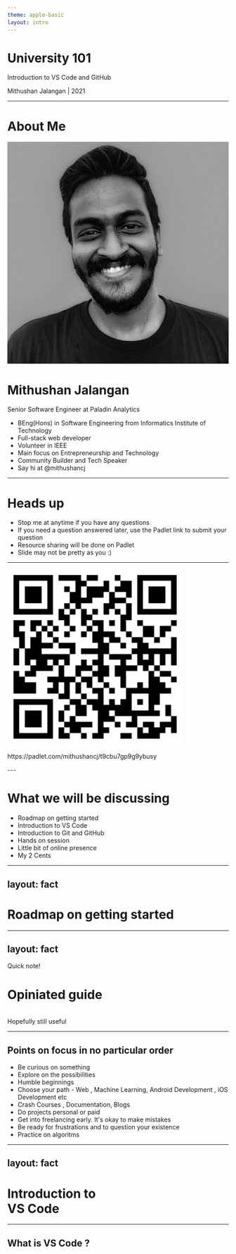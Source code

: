 ```yaml
---
theme: apple-basic
layout: intro
---
```


# University 101

Introduction to VS Code and GitHub

<div class="absolute bottom-10">
  <span class="font-700">
    Mithushan Jalangan | 2021
  </span>
</div>

---


# About Me

<div class="grid grid-cols-2 gap-2 mt-20">
<div class="flex justify-center items-center">

<img src="/images/mithushancj.jpg" class="rounded-full object-cover h-80 w-80 border border-8 border-secondary-400 " >
</div>
<div>

# Mithushan Jalangan

Senior Software Engineer at Paladin Analytics

- BEng(Hons) in Software Engineering from Informatics Institute of Technology
- Full-stack web developer
- Volunteer in IEEE
- Main focus on Entrepreneurship and Technology
- Community Builder and Tech Speaker
- Say hi at @mithushancj

</div>
</div>

---

# Heads up

- Stop me at anytime if you have any questions
- If you need a question answered later, use the Padlet link to submit your question
- Resource sharing will be done on Padlet
- Slide may not be pretty as you :)

---

<div class="flex items-center justify-center mt-5">
<div>
<img src="/images/padlet.png" style="width:400px">
<p>https://padlet.com/mithushancj/t9cbu7gp9g9ybusy</p>
</div>
</div>
---

# What we will be discussing

- Roadmap on getting started 
- Introduction to VS Code
- Introduction to Git and GitHub
- Hands on session
- Little bit of online presence
- My 2 Cents 

---
layout: fact
---

# Roadmap on getting started 

---
layout: fact
---

Quick note!

# Opiniated guide
<br/>
Hopefully still useful

---

<!-- Need to add stuff regarding development -->
## Points on focus in no particular order
- Be curious on something
- Explore on the possibilities
- Humble beginnings 
- Choose your path -  Web , Machine Learning, Android Development ,  iOS Development etc
- Crash Courses , Documentation, Blogs
- Do projects personal or paid
- Get into freelancing early. It's okay to make mistakes
- Be ready for frustrations and to question your existence
- Practice on algoritms
---
layout: fact
---

# Introduction to  <br/> VS Code

---

## What is VS Code ?

<br/>
